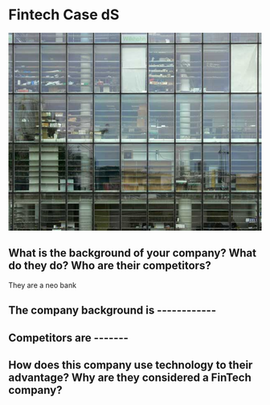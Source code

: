 # Fintech Case dS   
![This is a alt text.](sample.jpg "This is a sample image.")

## **What is the background of your company? What do they do? Who are their competitors?**

They are a neo bank

The company background is ------------
---
Competitors are -------
---


## **How does this company use technology to their advantage? Why are they considered a FinTech company?**




